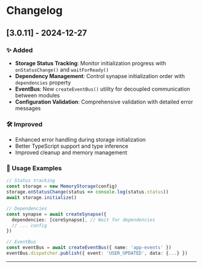 # Changelog

## [3.0.11] - 2024-12-27

### ✨ Added

- **Storage Status Tracking**: Monitor initialization progress with `onStatusChange()` and `waitForReady()`
- **Dependency Management**: Control synapse initialization order with `dependencies` property
- **EventBus**: New `createEventBus()` utility for decoupled communication between modules
- **Configuration Validation**: Comprehensive validation with detailed error messages

### 🛠 Improved

- Enhanced error handling during storage initialization
- Better TypeScript support and type inference
- Improved cleanup and memory management

### 📖 Usage Examples

```typescript
// Status tracking
const storage = new MemoryStorage(config)
storage.onStatusChange(status => console.log(status.status))
await storage.initialize()

// Dependencies
const synapse = await createSynapse({
  dependencies: [coreSynapse], // Wait for dependencies
  // ... config
})

// EventBus
const eventBus = await createEventBus({ name: 'app-events' })
eventBus.dispatcher.publish({ event: 'USER_UPDATED', data: {...} })
```

---
